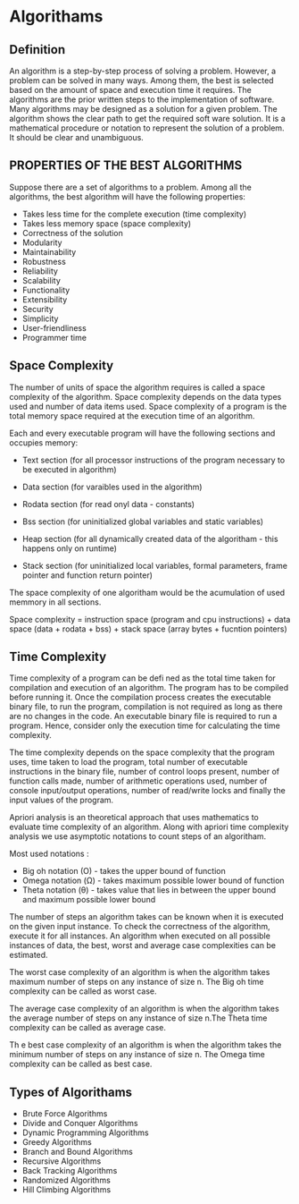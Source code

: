# Algorithams

## Definition

An algorithm is a step-by-step process of solving a problem. 
However, a problem can be solved in many ways. 
Among them, the best is selected based on the amount of space and execution time it requires. 
The algorithms are the prior written steps to the implementation of software. 
Many algorithms may be designed as a solution for a given problem. 
The algorithm shows the clear path to get the required soft ware solution. 
It is a mathematical procedure or notation to represent the solution of a problem. 
It should be clear and unambiguous. 

## PROPERTIES OF THE BEST ALGORITHMS

Suppose there are a set of algorithms to a problem. Among all the algorithms, the best algorithm will have the
following properties:
 - Takes less time for the complete execution (time complexity)
 - Takes less memory space (space complexity)
 - Correctness of the solution
 - Modularity
 - Maintainability
 - Robustness
 - Reliability
 - Scalability
 - Functionality
 - Extensibility
 - Security
 - Simplicity
 - User-friendliness
 - Programmer time

## Space Complexity

The number of units of space the algorithm requires is called a space complexity of the algorithm.
Space complexity depends on the data types used and number of data items used.
Space complexity of a program is the total memory space required at the execution time of an algorithm. 

Each and every executable program will have the following sections and occupies memory:

- Text section (for all processor instructions of the program necessary to be executed in algorithm)

- Data section (for varaibles used in the algorithm)

- Rodata section (for read onyl data - constants)

- Bss section (for uninitialized global variables and static variables)

- Heap section (for all dynamically created data of the algoritham - this happens only on runtime)

- Stack section (for uninitialized local variables, formal parameters, frame pointer and function return pointer)

The space complexity of one algoritham would be the acumulation of used memmory in all sections.

Space complexity = instruction space (program and cpu instructions) + data space (data + rodata + bss) + stack space (array bytes + fucntion pointers) 

## Time Complexity

Time complexity of a program can be defi ned as the total time taken for compilation and execution of an algorithm.
The program has to be compiled before running it. Once the compilation process creates the executable binary file, to
run the program, compilation is not required as long as there are no changes in the code. An executable binary
file is required to run a program. Hence, consider only the execution time for calculating the time complexity.

The time complexity depends on the space complexity that the program uses, time taken to load the program, 
total number of executable instructions in the binary file, number of control loops present, number
of function calls made, number of arithmetic operations used, number of console input/output operations,
number of read/write locks and finally the input values of the program.

Apriori analysis is an theoretical approach that uses mathematics to evaluate time complexity of an algorithm.
Along with apriori time complexity analysis we use asymptotic notations to count steps of an algoritham.

Most used notations :
 - Big oh notation (O) - takes the upper bound of function 
 - Omega notation (Ω) - takes maximum possible lower bound of function
 - Theta notation (θ) - takes value that lies in between the upper bound and maximum possible lower bound

The number of steps an algorithm takes can be known when it is executed on the given input instance. To
check the correctness of the algorithm, execute it for all instances. An algorithm when executed on all possible
instances of data, the best, worst and average case complexities can be estimated.

The worst case complexity of an algorithm is when the algorithm takes maximum number of steps on any
instance of size n. The
Big oh time complexity can be called as worst case.

The average case complexity of an algorithm is when the algorithm takes the average number of steps on any
instance of size n.The Theta time complexity can be called as average case.

Th e best case complexity of an algorithm is when the algorithm takes the minimum number of steps on any
instance of size n. The Omega time complexity can be called as best case.

## Types of Algorithams

- Brute Force Algorithms
- Divide and Conquer Algorithms
- Dynamic Programming Algorithms
- Greedy Algorithms
- Branch and Bound Algorithms
- Recursive Algorithms
- Back Tracking Algorithms
- Randomized Algorithms
- Hill Climbing Algorithms
